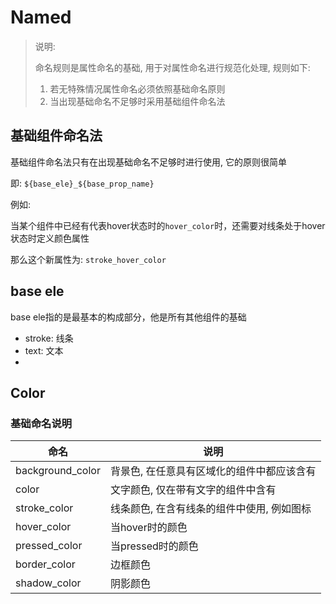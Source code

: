 # Named

> 说明:
> 
> 命名规则是属性命名的基础, 用于对属性命名进行规范化处理, 规则如下:
> 1. 若无特殊情况属性命名必须依照基础命名原则
> 2. 当出现基础命名不足够时采用基础组件命名法

## 基础组件命名法

基础组件命名法只有在出现基础命名不足够时进行使用, 它的原则很简单

即: `${base_ele}_${base_prop_name}`

例如:

当某个组件中已经有代表hover状态时的`hover_color`时，还需要对线条处于hover状态时定义颜色属性

那么这个新属性为: `stroke_hover_color`

## base ele

base ele指的是最基本的构成部分，他是所有其他组件的基础

- stroke: 线条
- text: 文本
- 

## Color

### 基础命名说明 

|命名|说明|
|--|--|
|background_color|背景色, 在任意具有区域化的组件中都应该含有|
|color|文字颜色, 仅在带有文字的组件中含有|
|stroke_color|线条颜色, 在含有线条的组件中使用, 例如图标|
|hover_color|当hover时的颜色|
|pressed_color|当pressed时的颜色|
|border_color|边框颜色|
|shadow_color|阴影颜色|